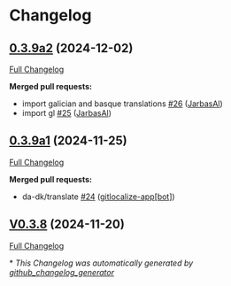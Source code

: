 # Changelog

## [0.3.9a2](https://github.com/OpenVoiceOS/ovos-skill-days-in-history/tree/0.3.9a2) (2024-12-02)

[Full Changelog](https://github.com/OpenVoiceOS/ovos-skill-days-in-history/compare/0.3.9a1...0.3.9a2)

**Merged pull requests:**

- import galician and basque translations [\#26](https://github.com/OpenVoiceOS/ovos-skill-days-in-history/pull/26) ([JarbasAl](https://github.com/JarbasAl))
- import gl [\#25](https://github.com/OpenVoiceOS/ovos-skill-days-in-history/pull/25) ([JarbasAl](https://github.com/JarbasAl))

## [0.3.9a1](https://github.com/OpenVoiceOS/ovos-skill-days-in-history/tree/0.3.9a1) (2024-11-25)

[Full Changelog](https://github.com/OpenVoiceOS/ovos-skill-days-in-history/compare/V0.3.8...0.3.9a1)

**Merged pull requests:**

- da-dk/translate [\#24](https://github.com/OpenVoiceOS/ovos-skill-days-in-history/pull/24) ([gitlocalize-app[bot]](https://github.com/apps/gitlocalize-app))

## [V0.3.8](https://github.com/OpenVoiceOS/ovos-skill-days-in-history/tree/V0.3.8) (2024-11-20)

[Full Changelog](https://github.com/OpenVoiceOS/ovos-skill-days-in-history/compare/0.3.8...V0.3.8)



\* *This Changelog was automatically generated by [github_changelog_generator](https://github.com/github-changelog-generator/github-changelog-generator)*
